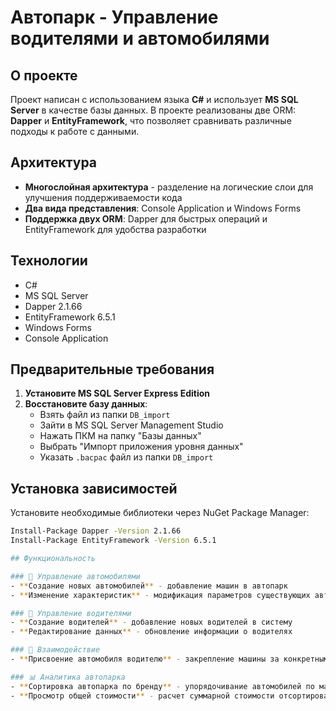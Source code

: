 # Автопарк - Управление водителями и автомобилями

## О проекте

Проект написан с использованием языка **C#** и использует **MS SQL Server** в качестве базы данных. В проекте реализованы две ORM: **Dapper** и **EntityFramework**, что позволяет сравнивать различные подходы к работе с данными.

## Архитектура

- **Многослойная архитектура** - разделение на логические слои для улучшения поддерживаемости кода
- **Два вида представления**: Console Application и Windows Forms
- **Поддержка двух ORM**: Dapper для быстрых операций и EntityFramework для удобства разработки

## Технологии

- C#
- MS SQL Server
- Dapper 2.1.66
- EntityFramework 6.5.1
- Windows Forms
- Console Application

## Предварительные требования

1. **Установите MS SQL Server Express Edition**
2. **Восстановите базу данных**:
   - Взять файл из папки `DB_import`
   - Зайти в MS SQL Server Management Studio
   - Нажать ПКМ на папку "Базы данных"
   - Выбрать "Импорт приложения уровня данных"
   - Указать `.bacpac` файл из папки `DB_import`

## Установка зависимостей

Установите необходимые библиотеки через NuGet Package Manager:

```bash
Install-Package Dapper -Version 2.1.66
Install-Package EntityFramework -Version 6.5.1

## Функциональность

### 🚗 Управление автомобилями
- **Создание новых автомобилей** - добавление машин в автопарк
- **Изменение характеристик** - модификация параметров существующих автомобилей

### 👤 Управление водителями  
- **Создание водителей** - добавление новых водителей в систему
- **Редактирование данных** - обновление информации о водителях

### 🔗 Взаимодействие
- **Присвоение автомобиля водителю** - закрепление машины за конкретным водителем

### 📊 Аналитика автопарка
- **Сортировка автопарка по бренду** - упорядочивание автомобилей по марке
- **Просмотр общей стоимости** - расчет суммарной стоимости отсортированных машин
